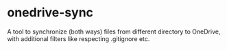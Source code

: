 # onedrive-sync
A tool to synchronize (both ways) files from different directory to OneDrive, with additional filters like respecting .gitignore etc.
